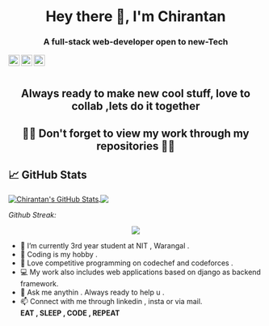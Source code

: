 <h1 align="center">Hey there 👋, I'm Chirantan</h1>
<h3 align="center">A full-stack web-developer open to new-Tech</h3>
<div class="align-items-center">
<a href="https://www.linkedin.com/in/chirantan-muliya-961974209/">
  <img align="left" alt="Chirantan's Linkedin" width="22px" src="https://cdn.jsdelivr.net/npm/simple-icons@v3/icons/linkedin.svg" />
</a>
<a href="#">
  <img align="left" alt="Chirantan's Instagram" width="22px" src="https://cdn.jsdelivr.net/npm/simple-icons@v3/icons/instagram.svg" />
</a>
<a href="mailto:muliyachirantan@gmail.com">
  <img align="left" alt="Chirantan's E-mail" width="22px" src="https://cdn.jsdelivr.net/npm/simple-icons@v3/icons/gmail.svg" />
</a>
</div>
<br><br>

<h2 align="center">Always ready to make new cool stuff, love to collab ,lets do it together</h2>
<h2 align="center"> 👨‍💻  Don't forget to view my work through my repositories  👨‍💻</h2>

## &#x1f4c8; GitHub Stats


<a href="https://github.com/chirantan24/chirantan24">
  <img align="center" src="https://github-readme-stats.vercel.app/api?username=chirantan24&show_icons=true&line_height=40&count_private=true&title_color=ffffff&text_color=c9cacc&icon_color=2bbc8a&bg_color=1d1f21" alt="Chirantan's GitHub Stats" />
</a>
<a href="https://github.com/chirantan24/chirantan24">
  <img align="center" src="https://github-readme-stats.vercel.app/api/top-langs/?username=chirantan24&title_color=ffffff&text_color=c9cacc&icon_color=2bbc8a&bg_color=1d1f21" />
</a>
<br/>

*Github Streak:*
<p align = "center">
  <img src = "https://github-readme-streak-stats.herokuapp.com/?user=chirantan24">
</p>

- 🌱 I’m currently 3rd year student at NIT , Warangal .<br>
- 📖 Coding is my hobby .<br>
- 🤩 Love competitive programming on codechef and codeforces .
- 💻 My work also includes web applications based on django as backend framework.<br>
- 💬 Ask me anythin . Always ready to help u .<br>
- 📫 Connect with me through linkedin , insta or via mail.<br>
<b>EAT , SLEEP , CODE , REPEAT</b>
